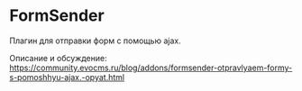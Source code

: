 # FormSender
Плагин для отправки форм с помощью ajax.

Описание и обсуждение: https://community.evocms.ru/blog/addons/formsender-otpravlyaem-formy-s-pomoshhyu-ajax.-opyat.html
